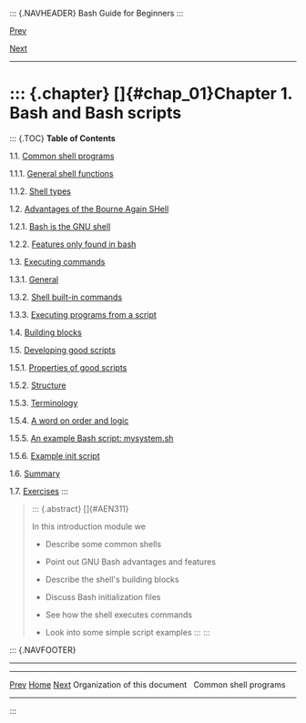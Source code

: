 ::: {.NAVHEADER}
Bash Guide for Beginners
:::

[Prev](intro_10.md)

[Next](sect_01_01.md)

------------------------------------------------------------------------

::: {.chapter}
[]{#chap_01}Chapter 1. Bash and Bash scripts
============================================

::: {.TOC}
**Table of Contents**

1.1. [Common shell programs](sect_01_01.md)

1.1.1. [General shell functions](sect_01_01.md#sect_01_01_01)

1.1.2. [Shell types](sect_01_01.md#sect_01_01_02)

1.2. [Advantages of the Bourne Again SHell](sect_01_02.md)

1.2.1. [Bash is the GNU shell](sect_01_02.md#sect_01_02_01)

1.2.2. [Features only found in bash](sect_01_02.md#sect_01_02_02)

1.3. [Executing commands](sect_01_03.md)

1.3.1. [General](sect_01_03.md#sect_01_03_01)

1.3.2. [Shell built-in commands](sect_01_03.md#sect_01_03_02)

1.3.3. [Executing programs from a script](sect_01_03.md#sect_01_03_03)

1.4. [Building blocks](sect_01_04.md)

1.5. [Developing good scripts](sect_01_05.md)

1.5.1. [Properties of good scripts](sect_01_05.md#sect_01_05_01)

1.5.2. [Structure](sect_01_05.md#sect_01_05_02)

1.5.3. [Terminology](sect_01_05.md#sect_01_05_03)

1.5.4. [A word on order and logic](sect_01_05.md#sect_01_05_04)

1.5.5. [An example Bash script:
mysystem.sh](sect_01_05.md#sect_01_05_05)

1.5.6. [Example init script](sect_01_05.md#sect_01_05_06)

1.6. [Summary](sect_01_06.md)

1.7. [Exercises](sect_01_07.md)
:::

> ::: {.abstract}
> []{#AEN311}
>
> In this introduction module we
>
> -   Describe some common shells
>
> -   Point out GNU Bash advantages and features
>
> -   Describe the shell\'s building blocks
>
> -   Discuss Bash initialization files
>
> -   See how the shell executes commands
>
> -   Look into some simple script examples
> :::
:::

::: {.NAVFOOTER}

------------------------------------------------------------------------

  ------------------------------- -------------------- -------------------------
  [Prev](intro_10.md)            [Home](index.md)    [Next](sect_01_01.md)
  Organization of this document                            Common shell programs
  ------------------------------- -------------------- -------------------------
:::
